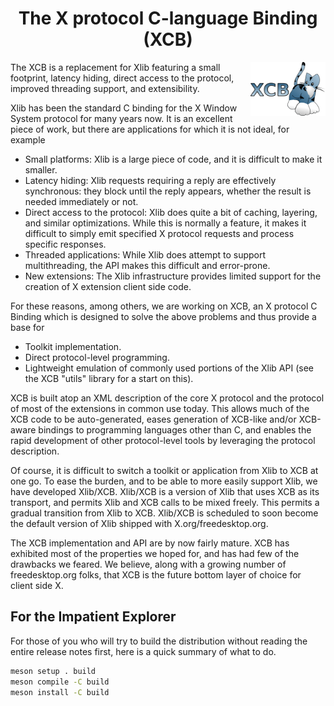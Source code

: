 <h1 align="center">The X protocol C-language Binding (XCB)</h1>

<img src="doc/neko.png" width=120 align="right"/>

The XCB is a replacement for Xlib featuring a small footprint, latency hiding, direct access to the protocol, improved threading support, and extensibility.

Xlib has been the standard C binding for the X Window System protocol for many years now. It is an excellent piece of work, but there are applications for which it is not ideal, for example

 - Small platforms: Xlib is a large piece of code, and it is difficult to make it smaller.
 - Latency hiding: Xlib requests requiring a reply are effectively synchronous: they block until the reply appears, whether the result is needed immediately or not.
 - Direct access to the protocol: Xlib does quite a bit of caching, layering, and similar optimizations. While this is normally a feature, it makes it difficult to simply emit specified X protocol requests and process specific responses.
 - Threaded applications: While Xlib does attempt to support multithreading, the API makes this difficult and error-prone.
 - New extensions: The Xlib infrastructure provides limited support for the creation of X extension client side code.

For these reasons, among others, we are working on XCB, an X protocol C Binding which is designed to solve the above problems and thus provide a base for
 - Toolkit implementation.
 - Direct protocol-level programming.
 - Lightweight emulation of commonly used portions of the Xlib API (see the XCB "utils" library for a start on this).

XCB is built atop an XML description of the core X protocol and the protocol of most of the extensions in common use today. This allows much of the XCB code to be auto-generated, eases generation of XCB-like and/or XCB-aware bindings to programming languages other than C, and enables the rapid development of other protocol-level tools by leveraging the protocol description.

Of course, it is difficult to switch a toolkit or application from Xlib to XCB at one go. To ease the burden, and to be able to more easily support Xlib, we have developed Xlib/XCB. Xlib/XCB is a version of Xlib that uses XCB as its transport, and permits Xlib and XCB calls to be mixed freely. This permits a gradual transition from Xlib to XCB. Xlib/XCB is scheduled to soon become the default version of Xlib shipped with X.org/freedesktop.org.

The XCB implementation and API are by now fairly mature. XCB has exhibited most of the properties we hoped for, and has had few of the drawbacks we feared. We believe, along with a growing number of freedesktop.org folks, that XCB is the future bottom layer of choice for client side X.

## For the Impatient Explorer

For those of you who will try to build the distribution without reading the entire release notes first, here is a quick summary of what to do.

```sh
meson setup . build
meson compile -C build
meson install -C build
```